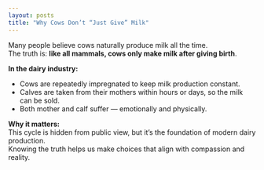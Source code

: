```yaml
---
layout: posts
title: "Why Cows Don’t “Just Give” Milk"
---
```


Many people believe cows naturally produce milk all the time.  
The truth is: **like all mammals, cows only make milk after giving birth**.

**In the dairy industry:**
- Cows are repeatedly impregnated to keep milk production constant.
- Calves are taken from their mothers within hours or days, so the milk can be sold.
- Both mother and calf suffer — emotionally and physically.

**Why it matters:**  
This cycle is hidden from public view, but it’s the foundation of modern dairy production.  
Knowing the truth helps us make choices that align with compassion and reality.